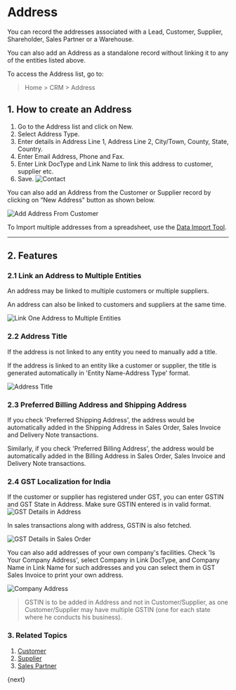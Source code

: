 <!-- add-breadcrumbs -->
# Address

You can record the addresses associated with a Lead, Customer, Supplier, Shareholder, Sales Partner or a Warehouse.

You can also add an Address as a standalone record without linking it to any of the entities listed above.

To access the Address list, go to:
> Home > CRM > Address

## 1. How to create an Address

1. Go to the Address list and click on New.
1. Select Address Type.
1. Enter details in Address Line 1, Address Line 2, City/Town, County, State, Country.
1. Enter Email Address, Phone and Fax.
1. Enter Link DocType and Link Name to link this address to customer, supplier etc.
4. Save.
    ![Contact](/docs/v13/assets/img/crm/address.png)

You can also add an Address from the Customer or Supplier record by clicking on “New Address" button as shown below.

![Add Address From Customer](/docs/v13/assets/img/crm/add-address-from-customer.png)

To Import multiple addresses from a spreadsheet, use the [Data Import Tool](/docs/v13/user/manual/en/setting-up/data/data-import).

---
## 2. Features

### 2.1 Link an Address to Multiple Entities

An address may be linked to multiple customers or multiple suppliers.

An address can also be linked to customers and suppliers at the same time.

![Link One Address to Multiple Entities](/docs/v13/assets/img/crm/link-address-to-multiple-entities.png)

### 2.2 Address Title

If the address is not linked to any entity you need to manually add a title.

If the address is linked to an entity like a customer or supplier, the title is generated automatically in 'Entity Name-Address Type' format.

![Address Title](/docs/v13/assets/img/crm/address-title.png)

### 2.3 Preferred Billing Address and Shipping Address

If you check 'Preferred Shipping Address', the address would be automatically added in the Shipping Address in Sales Order, Sales Invoice and Delivery Note transactions.

Similarly, if you check 'Preferred Billing Address', the address would be automatically added in the Billing Address in Sales Order, Sales Invoice and Delivery Note transactions.

### 2.4 GST Localization for India
If the customer or supplier has registered under GST, you can enter GSTIN and GST State in Address. Make sure GSTIN entered is in valid format.
![GST Details in Address](/docs/v13/assets/img/crm/gst-details-in-address.png)

In sales transactions along with address, GSTIN is also fetched.

![GST Details in Sales Order](/docs/v13/assets/img/crm/gst-details-in-sales-order.png)

You can also add addresses of your own company's facilities. Check 'Is Your Company Address', select Company in Link DocType, and Company Name in Link Name for such addresses and you can select them in GST Sales Invoice to print your own address.

![Company Address](/docs/v13/assets/img/crm/company-address.png)

>GSTIN is to be added in Address and not in Customer/Supplier, as one Customer/Supplier may have multiple GSTIN (one for each state where he conducts his business).


### 3. Related Topics
1. [Customer](/docs/v13/user/manual/en/CRM/customer)
1. [Supplier](/docs/v13/user/manual/en/buying)
1. [Sales Partner](/docs/v13/user/manual/en/selling)

{next}
